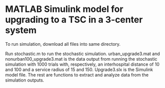 # MATLAB Simulink model for upgrading to a TSC in a 3-center system

To run simulation, download all files into same directory. 

Run stochastic.m to run the stochastic simulation.
urban_upgrade3.mat and nonurban100_upgrade3.mat is the data output from running the stochastic simulation with 1000 trials with, respectively, an interhospital distance of 10 and 100 and a service radius of 15 and 150.
Upgrade3.slx is the Simulink model file. The rest are functions to extract and analyze data from the simulation outputs.

